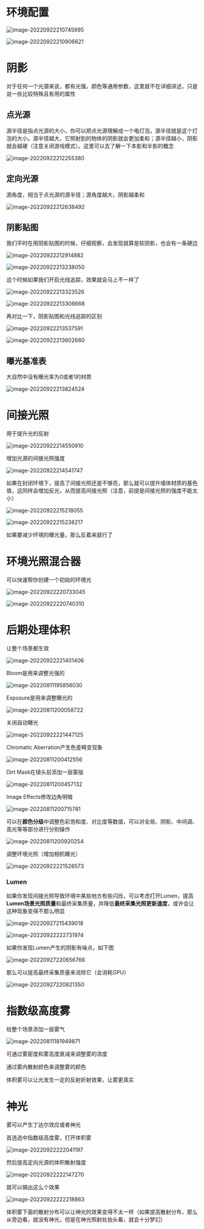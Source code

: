 # 环境配置

![image-20220922210745995](assets/image-20220922210745995.png)

![image-20220922210906621](assets/image-20220922210906621.png)



# 阴影

对于任何一个光源来说，都有光强，颜色等通用参数，这里就不在详细讲述，只是说一些比较特殊且有用的属性



## 点光源

源半径是指点光源的大小，你可以把点光源理解成一个电灯泡，源半径就是这个灯泡的大小。源半径越大，它照射到的物体的阴影就会更加柔和；源半径越小，阴影就会越硬（注意关闭游戏模式）。这里可以去了解一下本影和半影的概念

![image-20220922212255380](assets/image-20220922212255380.png)



## 定向光源

源角度，相当于点光源的源半径；源角度越大，阴影越柔和

![image-20220922212638492](assets/image-20220922212638492.png)



## 阴影贴图

我们平时在用阴影贴图的时候，仔细观察，会发现就算是软阴影，也会有一条硬边

![image-20220922212914882](assets/image-20220922212914882.png)

![image-20220922213238050](assets/image-20220922213238050.png)

这个时候如果我们开启光线追踪，效果就会马上不一样了

![image-20220922213323526](assets/image-20220922213323526.png)

![image-20220922213306668](assets/image-20220922213306668.png)

再对比一下，阴影贴图和光线追踪的区别

![image-20220922213537591](assets/image-20220922213537591.png)

![image-20220922213602660](assets/image-20220922213602660.png)



## 曝光基准表

大自然中没有曝光率为0或者1的材质

![image-20220922213824524](assets/image-20220922213824524.png)



# 间接光照

用于提升光的反射

![image-20220922214550910](assets/image-20220922214550910.png)

增加光源的间接光照强度

![image-20220922214541747](assets/image-20220922214541747.png)



如果在封闭环境下，提高了间接光照还是不够亮，那么就可以提升墙体材质的基色值，这同样会增加反光，从而提高间接光照（注意，前提是间接光照的强度不能太小）

![image-20220922215218055](assets/image-20220922215218055.png)

![image-20220922215238217](assets/image-20220922215238217.png)

如果要减少环境的曝光量，那么反着来就行了



# 环境光照混合器

可以快速帮你创建一个初始的环境光

![image-20220922220733045](assets/image-20220922220733045.png)

![image-20220922220740310](assets/image-20220922220740310.png)



# 后期处理体积

让整个场景都生效

![image-20220922221401406](assets/image-20220922221401406.png)

Bloom是用来调整光强的

![image-20220811195856030](assets/image-20220811195856030.png)

Exposure是用来调整曝光的

![image-20220811200058722](assets/image-20220811200058722.png)

关闭自动曝光

![image-20220922221447125](assets/image-20220922221447125.png)

Chromatic Aberration产生色差畸变现象

![image-20220811200412556](assets/image-20220811200412556.png)

Dirt Mask在镜头前添加一层蒙版

![image-20220811200457132](assets/image-20220811200457132.png)

Image Effects修改边角明暗

![image-20220811200715781](assets/image-20220811200715781.png)

可以在**颜色分级**中调整色彩饱和度、对比度等数值，可以对全局、阴影、中间调、高光等等部分进行分别操作

![image-20220811200920254](assets/image-20220811200920254.png)

调整环境光照（增加相机曝光）

![image-20220922221526573](assets/image-20220922221526573.png)

### Lumen

如果你发现间接光照导致环境中某些地方有些闪烁，可以考虑打开Lumen，提高**Lumen场景光照质量**和最终采集质量，并降低**最终采集光照更新速度**，或许会让这种现象变得不那么明显

![image-20220927215439018](assets/image-20220927215439018.png)

![image-20220922222731974](assets/image-20220922222731974.png)



如果你发现Lumen产生的阴影有噪点，如下图

![image-20220927220656766](assets/image-20220927220656766.png)

那么可以提高最终采集质量来消除它（会消耗GPU）

![image-20220927220821350](assets/image-20220927220821350.png)



# 指数级高度雾

给整个场景添加一层雾气

![image-20220811181949871](assets/image-20220811181949871.png)

可通过雾密度和雾高度衰减来调整雾的浓度

通过雾内散射颜色来调整雾的颜色

体积雾可以让光发生一定的反射折射效果，让雾更真实



# 神光

雾可以产生丁达尔效应或者神光

首选选中指数级高度雾，打开体积雾

![image-20220922222041197](assets/image-20220922222041197.png)

然后提高定向光源的体积散射强度

![image-20220922222147270](assets/image-20220922222147270.png)

就可以搞出这么个效果

![image-20220922222218863](assets/image-20220922222218863.png)

体积雾下面的散射分布可以让神光的效果变得不太一样（如果提高散射分布，那么从旁边看，就没有神光，但是在神光照射处抬头看，就会十分梦幻）